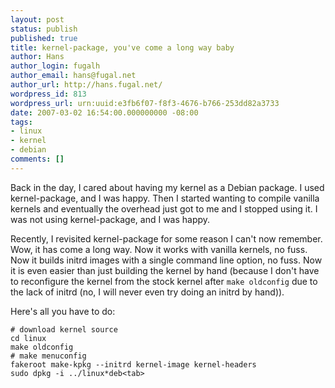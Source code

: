 ```yaml
---
layout: post
status: publish
published: true
title: kernel-package, you've come a long way baby
author: Hans
author_login: fugalh
author_email: hans@fugal.net
author_url: http://hans.fugal.net/
wordpress_id: 813
wordpress_url: urn:uuid:e3fb6f07-f8f3-4676-b766-253dd82a3733
date: 2007-03-02 16:54:00.000000000 -08:00
tags:
- linux
- kernel
- debian
comments: []
---
```

<p>Back in the day, I cared about having my kernel as a Debian package. I used kernel-package, and I was happy. Then I started wanting to compile vanilla kernels and eventually the overhead just got to me and I stopped using it. I was not using kernel-package, and I was happy.</p>

<p>Recently, I revisited kernel-package for some reason I can't now remember. Wow,
it has come a long way. Now it works with vanilla kernels, no fuss. Now it
builds initrd images with a single command line option, no fuss. Now it is even
easier than just building the kernel by hand (because I don't have to
reconfigure the kernel from the stock kernel after <code>make oldconfig</code> due to the
lack of initrd (no, I will never even try doing an initrd by hand)).</p>

<p>Here's all you have to do:</p>

<pre><code># download kernel source
cd linux
make oldconfig
# make menuconfig
fakeroot make-kpkg --initrd kernel-image kernel-headers
sudo dpkg -i ../linux*deb&lt;tab&gt;
</code></pre>
